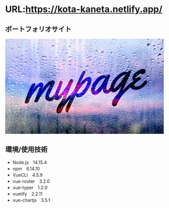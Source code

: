 # URL:https://kota-kaneta.netlify.app/

## ポートフォリオサイト
![mypage](/src/assets/mypage.png)

## 環境/使用技術

- Node.js　14.15.4
- npm　6.14.10
- VueCLI　4.5.9
- vue-router　3.2.0
- vue-typer　1.2.0
- vuetify　2.2.11
- vue-chartjs　3.5.1 

